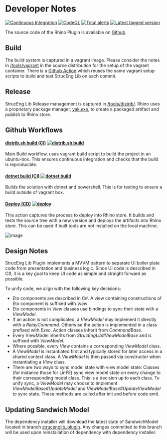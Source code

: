 # Developer Notes

[![Continuous Integration](https://github.com/StrucEng-Library-kfmresearch/strucenglib-rhino3d-plugin/actions/workflows/distrib_sh_build.yml/badge.svg?branch=master)](https://github.com/StrucEng-Library-kfmresearch/strucenglib-rhino3d-plugin/actions/workflows/distrib_sh_build.yml)
[![CodeQL](https://github.com/StrucEng-Library-kfmresearch/strucenglib-rhino3d-plugin/actions/workflows/codeql-analysis.yml/badge.svg)](https://github.com/StrucEng-Library-kfmresearch/strucenglib-rhino3d-plugin/actions/workflows/codeql-analysis.yml)
[![Total alerts](https://img.shields.io/lgtm/alerts/g/StrucEng-Library-kfmresearch/strucenglib-rhino3d-plugin.svg?logo=lgtm&logoWidth=18)](https://lgtm.com/projects/g/StrucEng-Library-kfmresearch/strucenglib-rhino3d-plugin/alerts/)
[![Latest tagged version](https://img.shields.io/github/v/tag/StrucEng-Library-kfmresearch/strucenglib-rhino3d-plugin.svg)](https://github.com/StrucEng-Library-kfmresearch/strucenglib-rhino3d-plugin/blob/master/CHANGELOG)

The source code of the Rhino Plugin is available on [Github](https://github.com/StrucEng-Library-kfmresearch/strucenglib-rhino3d-plugin).


## Build
The build system is captured in a vagrant image. Please consider the notes in [/tools/vagrant](https://github.com/StrucEng-Library-kfmresearch/strucenglib-rhino3d-plugin/tree/master/tools/vagrant) in the source distribution for the setup of the vagrant container. There is a [Github Action](https://github.com/StrucEng-Library-kfmresearch/strucenglib-rhino3d-plugin/actions) which reuses the same vagrant setup scripts to build and test StrucEng Lib on each commit.

## Release
StrucEng Lib Release management is captured in [/tools/distrib/](https://github.com/StrucEng-Library-kfmresearch/strucenglib-rhino3d-plugin/tree/master/tools/distrib). Rhino uses a proprietary package manager, [yak.exe](https://developer.rhino3d.com/guides/yak/what-is-yak/#:~:text=Note,manage%20plug%2Dins%20and%20more), to create a packaged artifact and publish to Rhino store.


## Github Workflows
#### [distrib.sh build (CI)](https://github.com/StrucEng-Library-kfmresearch/strucenglib-rhino3d-plugin/actions/workflows/distrib_sh_build.yml) [![distrib.sh build](https://github.com/StrucEng-Library-kfmresearch/strucenglib-rhino3d-plugin/actions/workflows/distrib_sh_build.yml/badge.svg)](https://github.com/StrucEng-Library-kfmresearch/strucenglib-rhino3d-plugin/actions/workflows/distrib_sh_build.yml)

Main Build workflow, uses vagrant build script to build the project in an ubuntu-box. This ensures continuous integration and checks that the build is reproducible.

#### [dotnet build (CI)](https://github.com/StrucEng-Library-kfmresearch/strucenglib-rhino3d-plugin/actions/workflows/dotnet_build.yml) [![dotnet build](https://github.com/StrucEng-Library-kfmresearch/strucenglib-rhino3d-plugin/actions/workflows/dotnet_build.yml/badge.svg)](https://github.com/StrucEng-Library-kfmresearch/strucenglib-rhino3d-plugin/actions/workflows/dotnet_build.yml)
Builds the solution with dotnet and powershell. This is for testing to ensure a build outside of vagrant box.

#### [Deploy (CD)](https://github.com/StrucEng-Library-kfmresearch/strucenglib-rhino3d-plugin/actions/workflows/deploy.yml) [![deploy](https://github.com/StrucEng-Library-kfmresearch/strucenglib-rhino3d-plugin/actions/workflows/deploy.yml/badge.svg)](https://github.com/StrucEng-Library-kfmresearch/strucenglib-rhino3d-plugin/actions/workflows/deploy.yml)

This action captures the process to deploy into Rhino store. It builds and tests the source tree with a new version and deploys the artifacts into Rhino store. This can be used if built tools are not installed on the local machine.

![image](https://user-images.githubusercontent.com/2311941/176892863-7bcb1cce-2459-40bd-90e6-071ec83d77bd.png)


## Design Notes
StrucEng Lib Plugin implements a MVVM pattern to separate UI boiler plate code from presentation and business logic. Since UI code is described in C#, it is a key goal to keep UI code as simple and straight forward as possible.

To unify code, we align with the following key decisions:

- Eto components are described in C#. A view containing constructions of Eto component is suffixed with _View_.
- Eto components in _View_ classes use bindings to sync their state with a _ViewModel_.
- If an action is not complicated, a _ViewModel_ may implement it directly with a _RelayCommand_. Otherwise the action is implemented in a class prefixed with _Exec_. Action classes inherit from _CommandBase_.
- Every ViewModel inherits from _StrucEngLib#ViewModelBase_ and is suffixed with _ViewModel_.
- Where possible, every _View_ contains a corresponding _ViewModel_ class.
- A _ViewModel_ is instantiated first and typically stored for later access in a shared context class. A _ViewModel_ is then passed via constructor when instantiating a _View_ class.
- There are two ways to sync model state with view model state: Classes (for instance those for LinFE) sync view model state on every change to their corresponding model class. This is a decision up to each class. To unify sync, a _ViewModel_ may choose to implement _ViewModelBase#UpdateModel_ and _ViewModelBase#UpdateViewModel_ to sync state. These methods are called after init and before code emit.


## Updating Sandwich Model
The dependency installer will download the latest state of SandwichModel located in branch [strucenglib_plugin](https://github.com/StrucEng-Library-kfmresearch/strucenglib-snippets/blob/strucenglib_plugin/setup.py). Any changes committed to this branch will be used upon reinstallation of dependency with dependency installer.
